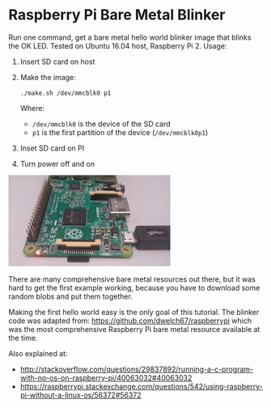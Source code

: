 # Raspberry Pi Bare Metal Blinker

Run one command, get a bare metal hello world blinker image that blinks the OK LED. Tested on Ubuntu 16.04 host, Raspberry Pi 2. Usage:

1.  Insert SD card on host

1.  Make the image:

        ./make.sh /dev/mmcblk0 p1

    Where:

    - `/dev/mmcblk0` is the device of the SD card
    - `p1` is the first partition of the device (`/dev/mmcblk0p1`)

1.  Inset SD card on PI

1.  Turn power off and on

![demo.gif](demo.gif)

There are many comprehensive bare metal resources out there, but it was hard to get the first example working, because you have to download some random blobs and put them together.

Making the first hello world easy is the only goal of this tutorial. The blinker code was adapted from: <https://github.com/dwelch67/raspberrypi> which was the most comprehensive Raspberry Pi bare metal resource available at the time.

Also explained at:

- <http://stackoverflow.com/questions/29837892/running-a-c-program-with-no-os-on-raspberry-pi/40063032#40063032>
- <https://raspberrypi.stackexchange.com/questions/542/using-raspberry-pi-without-a-linux-os/56372#56372>
